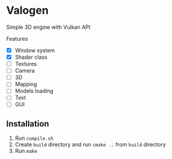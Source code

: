 # Valogen

Simple 3D engine with Vulkan API

Features
- [x] Window system
- [x] Shader class
- [ ] Textures
- [ ] Camera
- [ ] 3D
- [ ] Mapping
- [ ] Models loading
- [ ] Text
- [ ] GUI

## Installation
1. Run ``compile.sh``
2. Create ```build``` directory and run `cmake ..` from `build` directory 
3. Run ``make``
